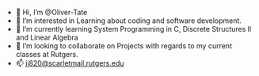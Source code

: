 - 👋 Hi, I’m @Oliver-Tate
- 👀 I’m interested in Learning about coding and software development.
- 🌱 I’m currently learning System Programming in C, Discrete Structures ll and Linear Algebra
- 💞️ I’m looking to collaborate on Projects with regards to my current classes at Rutgers.
- 📫 jj820@scarletmail.rutgers.edu

<!---

--->
